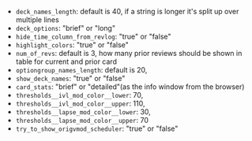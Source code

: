 - `deck_names_length`: default is 40, if a string is longer it's split up over multiple lines
- `deck_options`: "brief" or "long"
- `hide_time_column_from_revlog`: "true" or "false"
- `highlight_colors`:   "true" or "false"
- `num_of_revs`:  default is 3,  how many prior reviews should be shown in table for current and prior card
- `optiongroup_names_length`: default is 20,
- `show_deck_names`: "true" or "false"
- `card_stats`: "brief" or "detailed"(as the info window from the browser)
- `thresholds__ivl_mod_color__lower`:  70,
- `thresholds__ivl_mod_color__upper`:  110,
- `thresholds__lapse_mod_color__lower`:  30, 
- `thresholds__lapse_mod_color__upper`:  70 
- `try_to_show_origvmod_scheduler`:  "true" or "false"
